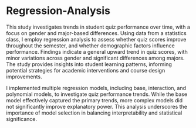 # Regression-Analysis

This study investigates trends in student quiz performance over time, with a focus on gender and major-based differences. Using data from a statistics class, I employ regression analysis to assess whether quiz scores improve throughout the semester, and whether demographic factors influence performance. Findings indicate a general upward trend in quiz scores, with minor variations across gender and significant differences among majors. The study provides insights into student learning patterns, informing potential strategies for academic interventions and course design improvements.

I implemented multiple regression models, including base, interaction, and polynomial models, to investigate quiz performance trends. While the base model effectively captured the primary trends, more complex models did not significantly improve explanatory power. This analysis underscores the importance of model selection in balancing interpretability and statistical significance.
